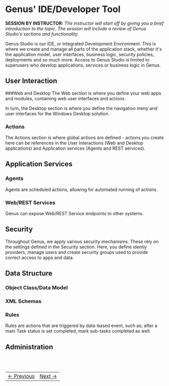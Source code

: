# Genus' IDE/Developer Tool
**SESSION BY INSTRUCTOR:** *The instructor will start off by giving you a brief introduction to the topic. The session will include a review of Genus Studio's sections and functionality.*



Genus Studio is our IDE, or Integrated Development Environment. This is where we create and manage all parts of the application stack, whether it's the application model, user interfaces, business logic, security policies, deployments and so much more. Access to Genus Studio is limited to superusers who develop applications, services or business logic in Genus.


## User Interaction



###Web and Desktop
The Web section is where you define your web apps and modules, containing web user interfaces and actions.

In turn, the Desktop section is where you define the navigation meny and user interfaces for the Windows Desktop solution.


### Actions
The Actions section is where global actions are defined - actions you create here can be references in the User Interactions (Web and Desktop applications) and Application services (Agents and REST services).


## Application Services

### Agents
Agents are scheduled actions, allowing for automated running of actions.

### Web/REST Services
Genus can expose Web/REST Service endpoints to other systems.

## Security
Throughout Genus, we apply various security mechanisms. These rely on the settings defined in the Security section. Here, you define identiy providers, manage users and create security groups used to provide correct access to apps and data.


## Data Structure
### Object Class/Data Model


### XML Schemas

### Rules
Rules are actions that are triggered by data-based event, such as; after a main Task status is set completed, mark sub-tasks completed as well.


## Administration




<br/>
<br/>




<table>
   <tr><td><a href="e1.1-genus-clients.md"><- Previous</a></td><td align="right"><a href="data-model.md">Next -></a></td></tr>
</table>
